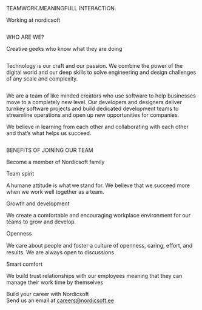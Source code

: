<section id="team">
  <div class="ticker-wrap">
    <div class="ticker">
      <div class="ticker__item">TEAMWORK.MEANINGFULL INTERACTION.</div>
    </div>
  </div>

  <div class="container">
    <div class="service-col">
      <div class="h2-team">
        <div class="point-block">
          <p class="h2-text-main">Working at nordicsoft</p>
        </div>
      </div>
      <div class="gallery">
        <div class="pic pic1"><img src="/assets/images/pic1.svg" alt="" /></div>
        <div class="pic pic2"><img src="/assets/images/pic2.svg" alt="" /></div>
        <div class="pic empty"></div>
        <div class="pic pic3"><img src="/assets/images/pic3.svg" alt="" /></div>
        <div class="pic pic4"><img src="/assets/images/pic4.svg" alt="" /></div>
      </div>
    </div>
  </div>
  <div class="container">
    <div class="h2-team">
      <div class="point-block">
        <p class="h2-text">WHO ARE WE?</p>
      </div>
      <p class="h3-text">Creative geeks who know what they are doing </p>
    </div>
  </div>
  <div class="container">
    <div class="wizard-block">
      <div class="text-columns">
        <div class="column">
          <p>
            Technology is our craft and our passion. We combine the power of the digital world and our deep skills to solve engineering and design challenges of any scale and complexity.
          </p>
        </div>
        <div class="column">
          <p>
            We are a team of like minded creators who use software to help businesses move to a completely new level. Our developers and designers deliver turnkey software projects and build dedicated development teams to streamline operations and open up new opportunities for companies.
          </p>
          <p>
           We believe in learning from each other and collaborating with each other and that’s what helps us succeed.
          </p>
        </div>
      </div>
      <div class="avatars">
        <div class="avatar avatar1"></div>
        <div class="avatar avatar2"></div>
        <div class="avatar avatar3"></div>
        <div class="avatar avatar4"></div>
        <div class="avatar avatar5"></div>
        <div class="avatar avatar6"></div>
        <div class="avatar avatar7"></div>
        <div class="avatar avatar8"></div>
        <div class="avatar avatar9"></div>
      </div>
    </div>
  </div>
  <div class="benefits">
    <div class="container">
      <div class="h2-team">
        <div class="point-block">
          <p class="h2-text">BENEFITS OF JOINING OUR TEAM</p>
        </div>
        <p class="h3-text">Become a member of Nordicsoft family</p>
      </div>
    </div>
    <div class="container">
      <div class="benefit-row">
        <div class="benefit">
          <p class="title">Team spirit</p>
          <p>
            A humane attitude is what we stand for. We believe that we succeed more when we work well together as a team.
          </p>
        </div>
        <div class="benefit">
          <p class="title">Growth and development</p>
          <p>
            We create a comfortable and encouraging workplace environment for our teams to grow and develop.
          </p>
        </div>
      </div>
      <div class="benefit-row">
        <div class="benefit">
          <p class="title">Openness</p>
          <p>
            We care about people and foster a culture of openness, caring, eﬀort, and results. We are always open to discussions
          </p>
        </div>
        <div class="benefit">
          <p class="title">Smart comfort</p>
          <p>
            We build trust relationships with our employees meaning that they can manage their work time by themselves
          </p>
        </div>
      </div>
      <div class="gallery-benefit">
        <div class="gallery-row">
          <div class="pic-block pic1">
            <img alt="" src="/assets/images/benefit1.svg" />
          </div>
          <div class="pic-block pic2">
            <img alt="" src="/assets/images/benefit2.svg" />
          </div>
          <div class="pic-block pic3"></div>
        </div>
        <div class="gallery-row">
          <div class="pic-block pic4"></div>
          <div class="pic-block pic5">
            <img alt="" src="/assets/images/benefit5.svg" />
          </div>
          <div class="pic-block pic6">
            <img alt="" src="/assets/images/benefit6.svg" />
          </div>
        </div>
      </div>
    </div>
  </div>
  <div class="in-touch">
    <div class="container">
      <div class="title">Build your career with Nordicsoft</div>
      <div>Send us an email at <a class="" href="mailto:careers@nordicsoft.ee" title="email" aria-label="email">careers@nordicsoft.ee</a></div>
    </div>
  </div>
</section>
